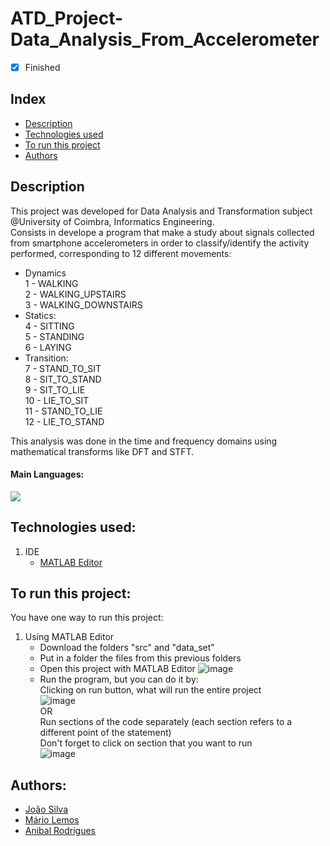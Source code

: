 # ATD_Project-Data_Analysis_From_Accelerometer

- [x] Finished

## Index
- [Description](#description)
- [Technologies used](#technologies-used)
- [To run this project](#to-run-this-project)
- [Authors](#authors)

## Description
This project was developed for Data Analysis and Transformation subject @University of Coimbra, Informatics Engineering. <br>
Consists in develope a program that make a study about signals collected from smartphone accelerometers in order to classify/identify the activity performed, corresponding to 12 different movements:<br>
- Dynamics<br>
  1 - WALKING<br>
  2 - WALKING_UPSTAIRS<br>
  3 - WALKING_DOWNSTAIRS<br>
- Statics:<br>
  4 - SITTING<br>
  5 - STANDING<br>
  6 - LAYING<br>
- Transition:<br>
  7 - STAND_TO_SIT<br>
  8 - SIT_TO_STAND<br>
  9 - SIT_TO_LIE<br>
  10 - LIE_TO_SIT<br>
  11 - STAND_TO_LIE<br>
  12 - LIE_TO_STAND<br>
  
 This analysis was done in the time and frequency domains using mathematical transforms like DFT and STFT.  

#### Main Languages:
![](https://img.shields.io/badge/M-MatLab-333333)

## Technologies used:
1. IDE
    - [MATLAB Editor](https://www.mathworks.com/products.html?s_tid=mlh_gn_ps/) 

## To run this project:
You have one way to run this project:
1. Using MATLAB Editor
    * Download the folders "src" and "data_set"
    * Put in a folder the files from this previous folders 
    * Open this project with MATLAB Editor
      ![image](https://i.imgur.com/lqswQrP.png)
    * Run the program, but you can do it by:<br>
      Clicking on run button, what will run the entire project<br>
      ![image](https://i.imgur.com/GwSiTNf.png)<br>
      OR<br>
      Run sections of the code separately (each section refers to a different point of the statement)<br>
      Don't forget to click on section that you want to run<br>
      ![image](https://i.imgur.com/itWxP1m.png)


## Authors:
- [João Silva](https://github.com/ikikara)
- [Mário Lemos](https://github.com/MrMarito)
- [Anibal Rodrigues](https://github.com/Anibal1234)
